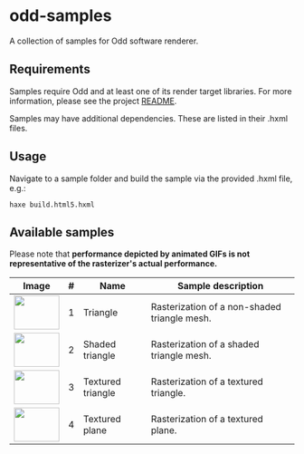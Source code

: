 # odd-samples

A collection of samples for Odd software renderer.

## Requirements

Samples require Odd and at least one of its render target libraries. For more information, please see the project [README](https://github.com/dstrekelj/odd).

Samples may have additional dependencies. These are listed in their .hxml files.

## Usage

Navigate to a sample folder and build the sample via the provided .hxml file, e.g.:

```
haxe build.html5.hxml
```

## Available samples

Please note that **performance depicted by animated GIFs is not representative of the rasterizer's actual performance.**

| Image                                                                                                            | #   | Name              | Sample description                           |
| ---------------------------------------------------------------------------------------------------------------- | --- | ----------------- | -------------------------------------------- |
| <img src="https://thumbs.gfycat.com/BlackandwhiteFirmIlladopsis-size_restricted.gif" width="80" height="60"/>    | 1   | Triangle          | Rasterization of a non-shaded triangle mesh. |
| <img src="https://thumbs.gfycat.com/ImpoliteWelltodoBighornedsheep-size_restricted.gif" width="80" height="60"/> | 2   | Shaded triangle   | Rasterization of a shaded triangle mesh.     |
| <img src="https://thumbs.gfycat.com/RapidResponsibleCopperhead-size_restricted.gif" width="80" height="60"/>     | 3   | Textured triangle | Rasterization of a textured triangle.        |
| <img src="https://thumbs.gfycat.com/CandidDopeyDeviltasmanian-size_restricted.gif" width="80" height="60"/>      | 4   | Textured plane    | Rasterization of a textured plane.           |

